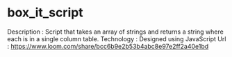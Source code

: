 # box_it_script

Description : Script that takes an array of strings and returns a string where each is in a single column table.
Technology  : Designed using JavaScript
Url         : https://www.loom.com/share/bcc6b9e2b53b4abc8e97e2ff2a40e1bd

